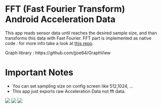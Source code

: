 # FFT (Fast Fourier Transform) Android Acceleration Data
This app reads sensor data until reaches the desired sample size, and than transforms this data with Fast Fourier.
FFT part is implemented as native code : for more info take a look at <a href="https://github.com/berndporr/kiss-fft">this repo</a>. 
<p>Graph library : https://github.com/jjoe64/GraphView</p>

# Important Notes
<ul>
  <li>You can set sampling size on config screen like 512,1024, ... </li>
  <li>This app just exports raw Acceleration Data not fft data.</li>
</ul>

<img src="https://lh3.googleusercontent.com/fyERQdTyDvhNmVnAo-CrJJm0iOYwrx6yWMX0hQdQgJqN7Cy1u-FwG2BM8zUhwiVRkGuT=w1920-h969-rw">
<img src="https://lh3.googleusercontent.com/t2_vT1KAdqE0o8KBwAlAwIPkr_OQXhndX2GdIXcWd0E8hqXGEi5eSylZZK3q3ESShQ=w1920-h969-rw">
<img src="https://lh3.googleusercontent.com/uHZUFIhFFpGVNhQXV83-x84DPxi9byxMkjzRCJ9uFGnnTsDKVGD9WQ7yWMMdKnn3I34=w1920-h969-rw">
